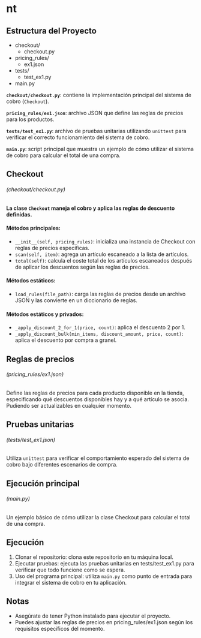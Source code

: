 # nt

## Estructura del Proyecto

   - checkout/
     - checkout.py
   - pricing_rules/
     - ex1.json
   - tests/
     - test_ex1.py
   - main.py

**`checkout/checkout.py`**: contiene la implementación principal del sistema de cobro (`Checkout`).

**`pricing_rules/ex1.json`**: archivo JSON que define las reglas de precios para los productos.

**`tests/test_ex1.py`**: archivo de pruebas unitarias utilizando `unittest` para verificar el correcto funcionamiento del sistema de cobro.

**`main.py`**: script principal que muestra un ejemplo de cómo utilizar el sistema de cobro para calcular el total de una compra.

## Checkout 
###### (checkout/checkout.py)
#### La clase `Checkout` maneja el cobro y aplica las reglas de descuento definidas.
#### Métodos principales:

   - `__init__(self, pricing_rules)`: inicializa una instancia de Checkout con reglas de precios específicas.
   - `scan(self, item)`: agrega un artículo escaneado a la lista de artículos.
   - `total(self)`: calcula el coste total de los artículos escaneados después de aplicar los descuentos según las reglas de precios.

#### Métodos estáticos:

   - `load_rules(file_path)`: carga las reglas de precios desde un archivo JSON y las convierte en un diccionario de reglas.

#### Métodos estáticos y privados:

   - `_apply_discount_2_for_1(price, count)`: aplica el descuento 2 por 1.
   - `_apply_discount_bulk(min_items, discount_amount, price, count)`: aplica el descuento por compra a granel.

## Reglas de precios
###### (pricing_rules/ex1.json)
Define las reglas de precios para cada producto disponible en la tienda, especificando qué descuentos disponibles hay y a qué artículo se asocia.
Pudiendo ser actualizables en cualquier momento.

## Pruebas unitarias
###### (tests/test_ex1.json)
Utiliza `unittest` para verificar el comportamiento esperado del sistema de cobro bajo diferentes escenarios de compra.

## Ejecución principal
###### (main.py)
Un ejemplo básico de cómo utilizar la clase Checkout para calcular el total de una compra.

## Ejecución
1. Clonar el repositorio: clona este repositorio en tu máquina local.
2. Ejecutar pruebas: ejecuta las pruebas unitarias en tests/test_ex1.py para verificar que todo funcione como se espera.
3. Uso del programa principal: utiliza `main.py` como punto de entrada para integrar el sistema de cobro en tu aplicación.

## Notas
- Asegúrate de tener Python instalado para ejecutar el proyecto.
- Puedes ajustar las reglas de precios en pricing_rules/ex1.json según los requisitos específicos del momento.
